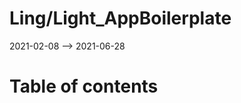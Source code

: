 Ling/Light_AppBoilerplate
================
2021-02-08 --> 2021-06-28




Table of contents
===========





